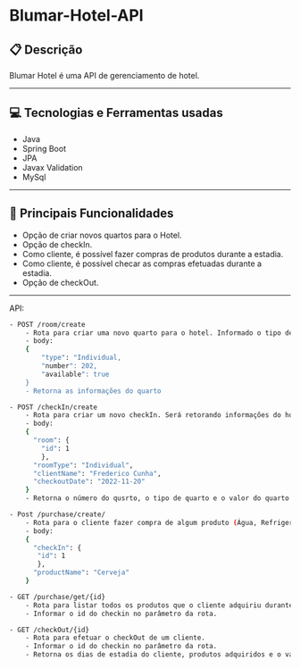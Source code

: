 ﻿# Blumar-Hotel-API
 
 ##  :clipboard: Descrição

Blumar Hotel é uma API de gerenciamento de hotel.

***
 
 ## :computer:	 Tecnologias e Ferramentas usadas

- Java
- Spring Boot
- JPA
- Javax Validation
- MySql
***

##  :hammer: Principais Funcionalidades

- Opção de criar novos quartos para o Hotel. 
- Opção de checkIn.
- Como cliente, é possível fazer compras de produtos durante a estadia.
- Como cliente, é possível checar as compras efetuadas durante a estadia.
- Opção de checkOut.
***

API:

```bash
- POST /room/create
    - Rota para criar uma novo quarto para o hotel. Informado o tipo de acomodação (Individual, Acompanhante ou Criança), o número do quarto, e se está disponível. O preço do quarto será inserido na tabela dinamicamente de acordo com o tipo de quarto informado.
    - body: 
    {
        "type": "Individual,
        "number": 202,
        "available": true
    }
    - Retorna as informações do quarto
```
```bash
- POST /checkIn/create
    - Rota para criar um novo checkIn. Será retorando informações do hotel e do quarto do hóspode
    - body: 
    {
      "room": {
        "id": 1
        },
      "roomType": "Individual",
      "clientName": "Frederico Cunha",
      "checkoutDate": "2022-11-20"
    }
    - Retorna o número do qusrto, o tipo de quarto e o valor do quarto para o cliente. Caso seja efetivado o quarto alugado fica desabilitado para novas reservas.
```
```bash
- Post /purchase/create/
    - Rota para o cliente fazer compra de algum produto (Água, Refrigerante, Cerveja). O preço do produto é inserido na tabela dinamicamente de acordo com o produto inserido.
    - body: 
    {
      "checkIn": {
       "id": 1
       },
      "productName": "Cerveja"
    }
```
```bash
- GET /purchase/get/{id}
    - Rota para listar todos os produtos que o cliente adquiriu durante a estadia.
    - Informar o id do checkin no parâmetro da rota.
```
```bash
- GET /checkOut/{id}
    - Rota para efetuar o checkOut de um cliente.
    - Informar o id do checkin no parâmetro da rota.
    - Retorna os dias de estadia do cliente, produtos adquiridos e o valor total da estadia (valor do quarto + valor produtos). Caso seja efetivado o quarto alugado fica habilidato novamente para novas reservas.
```

